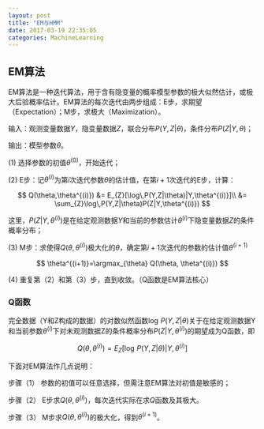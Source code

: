 ```yaml
---
layout: post
title: "EM与HMM"
date: 2017-03-19 22:35:05
categories: MachineLearning
---
```

## EM算法
EM算法是一种迭代算法，用于含有隐变量的概率模型参数的极大似然估计，或极大后验概率估计。EM算法的每次迭代由两步组成：E步，求期望（Expectation）；M步，求极大（Maximization）。

输入：观测变量数据$Y$，隐变量数据$Z$，联合分布$P(Y,Z|\theta)$，条件分布$P(Z|Y,\theta)$；

输出：模型参数$\theta$。

(1) 选择参数的初值$\theta^{(0)}$，开始迭代；

(2) E步：记$\theta^{(i)}$为第$i$次迭代参数$\theta$的估计值，在第$i+1$次迭代的E步，计算：

$$
Q(\theta,\theta^{(i)}) &= E_{Z}[\log\,P(Y,Z|\theta)|Y,\theta^{(i)}]\\
                       &= \sum_{Z}\log\,P(Y,Z|\theta)P(Z|Y,\theta^{(i)})
$$

这里，$P(Z|Y,\theta^{(i)})$是在给定观测数据$Y$和当前的参数估计$\theta^{(i)}$下隐变量数据$Z$的条件概率分布；

(3) M步：求使得$Q(\theta,\theta^{(i)})$极大化的$\theta$，确定第$i+1$次迭代的参数的估计值$\theta^{(i+1)}$

$$
\theta^{(i+1)}=\argmax_{\theta} Q(\theta, \theta^{(i)})
$$

(4) 重复第（2）和第（3）步，直到收敛。（Q函数是EM算法核心）

### Q函数
完全数据（Y和Z构成的数据）的对数似然函数$\log\,P(Y,Z|\theta)$关于在给定观测数据Y和当前参数$\theta^{(i)}$下对未观测数据Z的条件概率分布$P(Z|Y,\theta^{(i)})$的期望成为Q函数，即

$$
Q(\theta,\theta^{(i)})=E_{Z}[\log\,P(Y,Z|\theta)|Y,\theta^{(i)}]
$$

下面对EM算法作几点说明：

步骤（1） 参数的初值可以任意选择，但需注意EM算法对初值是敏感的；

步骤（2） E步求$Q(\theta,\theta^{(i)})$，每次迭代实际在求$Q$函数及其极大。

步骤（3） M步求$Q(\theta,\theta^{(i)})$的极大化，得到$\theta^{(i+1)}$。

### 